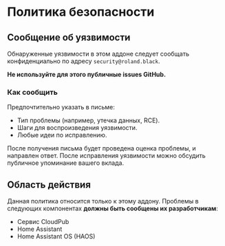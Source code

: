 # Политика безопасности

## Сообщение об уязвимости

Обнаруженные уязвимости в этом аддоне следует сообщать конфиденциально по адресу `security@roland.black`.

**Не используйте для этого публичные issues GitHub.**

### Как сообщить

Предпочтительно указать в письме:
- Тип проблемы (например, утечка данных, RCE).
- Шаги для воспроизведения уязвимости.
- Любые идеи по исправлению.

После получения письма будет проведена оценка проблемы, и направлен ответ. После исправления уязвимости можно обсудить публичное упоминание вашего вклада.

## Область действия

Данная политика относится только к этому аддону. Проблемы в следующих компонентах **должны быть сообщены их разработчикам**:
- Сервис CloudPub
- Home Assistant
- Home Assistant OS (HAOS)
